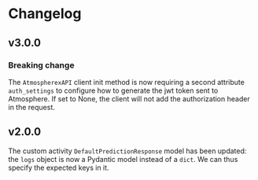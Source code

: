 # Changelog

## v3.0.0

### Breaking change

The `AtmospherexAPI` client init method is now requiring a second attribute `auth_settings` to configure how to generate
the jwt token sent to Atmosphere. If set to None, the client will not add the authorization header in the request.

## v2.0.0

The custom activity `DefaultPredictionResponse` model has been updated: the `logs` object is now a Pydantic model
instead of a `dict`. We can thus specify the expected keys in it.